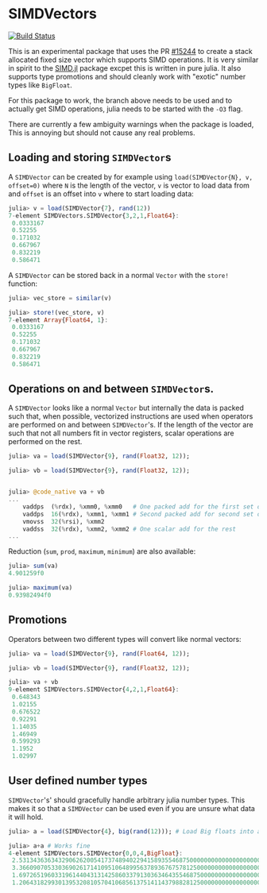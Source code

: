 # SIMDVectors

[![Build Status](https://travis-ci.org/KristofferC/SIMDVectors.jl.svg?branch=master)](https://travis-ci.org/KristofferC/SIMDVectors.jl)

This is an experimental package that uses the PR [#15244](https://github.com/JuliaLang/julia/pull/15244) to create a stack allocated fixed size vector which supports SIMD operations. It is very similar in spirit to the [SIMD.jl](https://github.com/eschnett/SIMD.jl) package excpet this is written in pure julia. It also supports type promotions and should cleanly work with "exotic" number types like `BigFloat`.

For this package to work, the branch above needs to be used and to actually get SIMD operations, julia needs to be started with the `-O3` flag.

There are currently a few ambiguity warnings when the package is loaded, This is annoying but should not cause any real problems.

## Loading and storing `SIMDVector`s

A `SIMDVector` can be created by for example using `load(SIMDVector{N}, v, offset=0)` where `N` is the length of the vector, `v` is vector to load data from and `offset` is an offset into `v` where to start loading data:

```jl
julia> v = load(SIMDVector{7}, rand(12))
7-element SIMDVectors.SIMDVector{3,2,1,Float64}:
 0.0333167
 0.52255
 0.171032
 0.667967
 0.832219
 0.586471
```

A `SIMDVector` can be stored back in a normal `Vector` with the `store!` function:

```jl
julia> vec_store = similar(v)

julia> store!(vec_store, v)
7-element Array{Float64, 1}:
 0.0333167
 0.52255
 0.171032
 0.667967
 0.832219
 0.586471
 ```

## Operations on and between `SIMDVector`s.

A `SIMDVector` looks like a normal `Vector` but internally the data is packed such that, when possible, vectorized instructions are used when operators are performed on and between `SIMDVector`'s.
If the length of the vector are such that not all numbers fit in vector registers, scalar operations are performed on the rest.

```jl
julia> va = load(SIMDVector{9}, rand(Float32, 12));

julia> vb = load(SIMDVector{9}, rand(Float32, 12));


julia> @code_native va + vb
...
    vaddps  (%rdx), %xmm0, %xmm0   # One packed add for the first set of four Float32s
    vaddps  16(%rdx), %xmm1, %xmm1 # Second packed add for second set of four Float32s
    vmovss  32(%rsi), %xmm2
    vaddss  32(%rdx), %xmm2, %xmm2 # One scalar add for the rest
...
```

Reduction (`sum`, `prod`, `maximum`, `minimum`) are also available:

```jl
julia> sum(va)
4.901259f0

julia> maximum(va)
0.93982494f0
```

## Promotions

Operators between two different types will convert like normal vectors:

```jl
julia> va = load(SIMDVector{9}, rand(Float64, 12));

julia> vb = load(SIMDVector{9}, rand(Float32, 12));

julia> va + vb
9-element SIMDVectors.SIMDVector{4,2,1,Float64}:
 0.648343
 1.02155
 0.676522
 0.92291
 1.14035
 1.46949
 0.599293
 1.1952
 1.02997
```

## User defined number types

`SIMDVector`'s' should gracefully handle arbitrary julia number types. This makes it so that a `SIMDVector` can be used even if you are unsure what data it will hold.

```jl
julia> a = load(SIMDVector{4}, big(rand(12))); # Load Big floats into a SIMDVector

julia> a+a # Works fine
4-element SIMDVectors.SIMDVector{0,0,4,BigFloat}:
 2.531343636343290626200541737489402294158935546875000000000000000000000000000000e-01
 3.366090705330369026171410951064899563789367675781250000000000000000000000000000e-01
 1.697265196033196144043131425860337913036346435546875000000000000000000000000000
 1.206431829930139532081057041068561375141143798828125000000000000000000000000000
```

